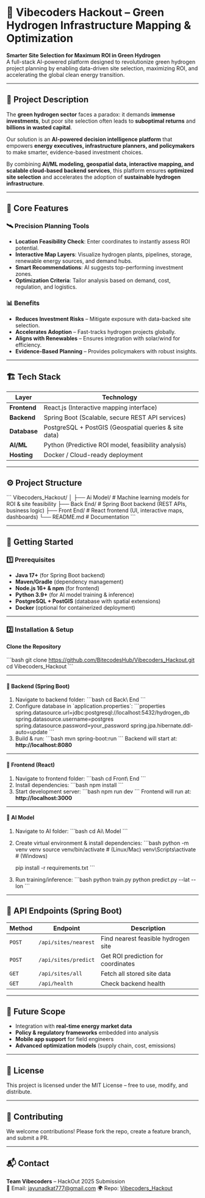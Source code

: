 # 🌱 Vibecoders Hackout – Green Hydrogen Infrastructure Mapping & Optimization

**Smarter Site Selection for Maximum ROI in Green Hydrogen**  
A full-stack AI-powered platform designed to revolutionize green hydrogen project planning by enabling data-driven site selection, maximizing ROI, and accelerating the global clean energy transition.

---

## 📌 Project Description

The **green hydrogen sector** faces a paradox: it demands **immense investments**, but poor site selection often leads to **suboptimal returns** and **billions in wasted capital**.  

Our solution is an **AI-powered decision intelligence platform** that empowers **energy executives, infrastructure planners, and policymakers** to make smarter, evidence-based investment choices.  

By combining **AI/ML modeling, geospatial data, interactive mapping, and scalable cloud-based backend services**, this platform ensures **optimized site selection** and accelerates the adoption of **sustainable hydrogen infrastructure**.

---

## 🔑 Core Features

### 🛰️ Precision Planning Tools
- **Location Feasibility Check**: Enter coordinates to instantly assess ROI potential.  
- **Interactive Map Layers**: Visualize hydrogen plants, pipelines, storage, renewable energy sources, and demand hubs.  
- **Smart Recommendations**: AI suggests top-performing investment zones.  
- **Optimization Criteria**: Tailor analysis based on demand, cost, regulation, and logistics.  

### 📊 Benefits
- **Reduces Investment Risks** – Mitigate exposure with data-backed site selection.  
- **Accelerates Adoption** – Fast-tracks hydrogen projects globally.  
- **Aligns with Renewables** – Ensures integration with solar/wind for efficiency.  
- **Evidence-Based Planning** – Provides policymakers with robust insights.  

---

## 🏗️ Tech Stack

| Layer        | Technology |
|--------------|------------|
| **Frontend** | React.js (Interactive mapping interface) |
| **Backend**  | Spring Boot (Scalable, secure REST API services) |
| **Database** | PostgreSQL + PostGIS (Geospatial queries & site data) |
| **AI/ML**    | Python (Predictive ROI model, feasibility analysis) |
| **Hosting**  | Docker / Cloud-ready deployment |

---

## ⚙️ Project Structure

\`\`\`
Vibecoders_Hackout/
│
├── Ai Model/       # Machine learning models for ROI & site feasibility
├── Back End/       # Spring Boot backend (REST APIs, business logic)
├── Front End/      # React frontend (UI, interactive maps, dashboards)
└── README.md       # Documentation
\`\`\`

---

## 🚀 Getting Started

### 1️⃣ Prerequisites
- **Java 17+** (for Spring Boot backend)  
- **Maven/Gradle** (dependency management)  
- **Node.js 16+ & npm** (for frontend)  
- **Python 3.9+** (for AI model training & inference)  
- **PostgreSQL + PostGIS** (database with spatial extensions)  
- **Docker** (optional for containerized deployment)  

---

### 2️⃣ Installation & Setup

#### Clone the Repository
\`\`\`bash
git clone https://github.com/BitecodesHub/Vibecoders_Hackout.git
cd Vibecoders_Hackout
\`\`\`

---

#### 🔹 Backend (Spring Boot)
1. Navigate to backend folder:
   \`\`\`bash
   cd Back\ End
   \`\`\`
2. Configure database in \`application.properties\`:
   \`\`\`properties
   spring.datasource.url=jdbc:postgresql://localhost:5432/hydrogen_db
   spring.datasource.username=postgres
   spring.datasource.password=your_password
   spring.jpa.hibernate.ddl-auto=update
   \`\`\`
3. Build & run:
   \`\`\`bash
   mvn spring-boot:run
   \`\`\`
   Backend will start at: **http://localhost:8080**

---

#### 🔹 Frontend (React)
1. Navigate to frontend folder:
   \`\`\`bash
   cd Front\ End
   \`\`\`
2. Install dependencies:
   \`\`\`bash
   npm install
   \`\`\`
3. Start development server:
   \`\`\`bash
   npm run dev
   \`\`\`
   Frontend will run at: **http://localhost:3000**

---

#### 🔹 AI Model
1. Navigate to AI folder:
   \`\`\`bash
   cd Ai\ Model
   \`\`\`
2. Create virtual environment & install dependencies:
   \`\`\`bash
   python -m venv venv
   source venv/bin/activate   # (Linux/Mac)
   venv\Scripts\activate      # (Windows)

   pip install -r requirements.txt
   \`\`\`
3. Run training/inference:
   \`\`\`bash
   python train.py
   python predict.py --lat <LAT> --lon <LON>
   \`\`\`

---

## 🧩 API Endpoints (Spring Boot)

| Method | Endpoint              | Description |
|--------|-----------------------|-------------|
| `POST` | `/api/sites/nearest`  | Find nearest feasible hydrogen site |
| `POST` | `/api/sites/predict`  | Get ROI prediction for coordinates |
| `GET`  | `/api/sites/all`      | Fetch all stored site data |
| `GET`  | `/api/health`         | Check backend health |

---

## 📌 Future Scope
- Integration with **real-time energy market data**  
- **Policy & regulatory frameworks** embedded into analysis  
- **Mobile app support** for field engineers  
- **Advanced optimization models** (supply chain, cost, emissions)  

---

## 📜 License
This project is licensed under the MIT License – free to use, modify, and distribute.  

---

## 🤝 Contributing
We welcome contributions! Please fork the repo, create a feature branch, and submit a PR.  

---

## 📬 Contact
**Team Vibecoders** – HackOut 2025 Submission  
📧 Email: jayunadkat777@gmail.com
🌍 Repo: [Vibecoders_Hackout](https://github.com/BitecodesHub/Vibecoders_Hackout)  
